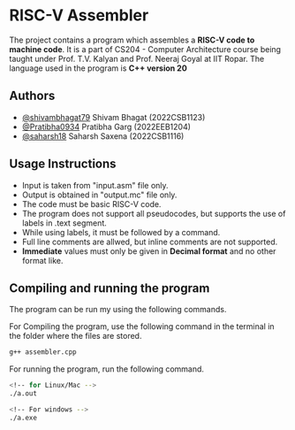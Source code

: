 # RISC-V Assembler

The project contains a program which assembles a **RISC-V code to machine code**. It is a part of CS204 - Computer Architecture course being taught under Prof. T.V. Kalyan and Prof. Neeraj Goyal at IIT Ropar. The language used in the program is **C++ version 20**

## Authors

- [@shivambhagat79](https://www.github.com/shivambhagat79) Shivam Bhagat (2022CSB1123)
- [@Pratibha0934](https://github.com/Pratibha0934) Pratibha Garg (2022EEB1204)
- [@saharsh18](https://github.com/saharsh18) Saharsh Saxena (2022CSB1116)

## Usage Instructions

- Input is taken from "input.asm" file only.
- Output is obtained in "output.mc" file only.
- The code must be basic RISC-V code.
- The program does not support all pseudocodes, but supports the use of labels in .text segment.
- While using labels, it must be followed by a command.
- Full line comments are allwed, but inline comments are not supported.
- **Immediate** values must only be given in **Decimal format** and no other format like.

## Compiling and running the program

The program can be run my using the following commands.

For Compiling the program, use the following command in the terminal in the folder where the files are stored.

```bash
g++ assembler.cpp
```

For running the program, run the following command.

```bash
<!-- for Linux/Mac -->
./a.out

<!-- For windows -->
./a.exe
```
